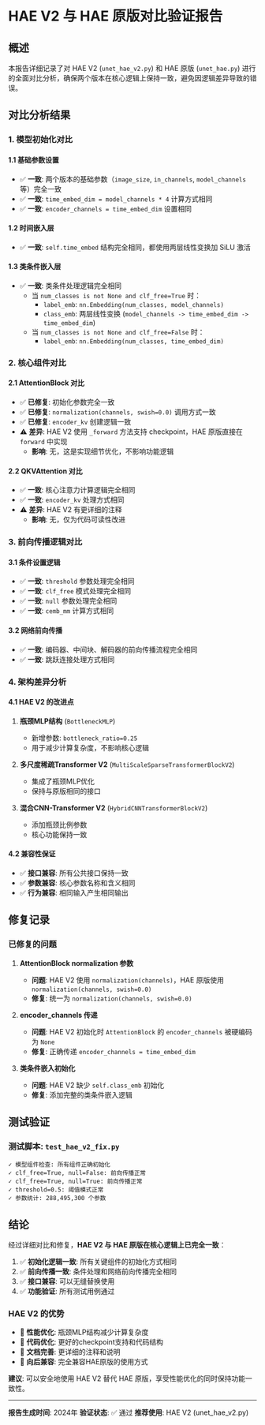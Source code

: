 # HAE V2 与 HAE 原版对比验证报告

## 概述

本报告详细记录了对 HAE V2 (`unet_hae_v2.py`) 和 HAE 原版 (`unet_hae.py`) 进行的全面对比分析，确保两个版本在核心逻辑上保持一致，避免因逻辑差异导致的错误。

## 对比分析结果

### 1. 模型初始化对比

#### 1.1 基础参数设置
- ✅ **一致**: 两个版本的基础参数（`image_size`, `in_channels`, `model_channels` 等）完全一致
- ✅ **一致**: `time_embed_dim = model_channels * 4` 计算方式相同
- ✅ **一致**: `encoder_channels = time_embed_dim` 设置相同

#### 1.2 时间嵌入层
- ✅ **一致**: `self.time_embed` 结构完全相同，都使用两层线性变换加 SiLU 激活

#### 1.3 类条件嵌入层
- ✅ **一致**: 类条件处理逻辑完全相同
  - 当 `num_classes is not None and clf_free=True` 时：
    - `label_emb`: `nn.Embedding(num_classes, model_channels)`
    - `class_emb`: 两层线性变换 (`model_channels -> time_embed_dim -> time_embed_dim`)
  - 当 `num_classes is not None and clf_free=False` 时：
    - `label_emb`: `nn.Embedding(num_classes, time_embed_dim)`

### 2. 核心组件对比

#### 2.1 AttentionBlock 对比
- ✅ **已修复**: 初始化参数完全一致
- ✅ **已修复**: `normalization(channels, swish=0.0)` 调用方式一致
- ✅ **已修复**: `encoder_kv` 创建逻辑一致
- ⚠️ **差异**: HAE V2 使用 `_forward` 方法支持 checkpoint，HAE 原版直接在 `forward` 中实现
  - **影响**: 无，这是实现细节优化，不影响功能逻辑

#### 2.2 QKVAttention 对比
- ✅ **一致**: 核心注意力计算逻辑完全相同
- ✅ **一致**: `encoder_kv` 处理方式相同
- ⚠️ **差异**: HAE V2 有更详细的注释
  - **影响**: 无，仅为代码可读性改进

### 3. 前向传播逻辑对比

#### 3.1 条件设置逻辑
- ✅ **一致**: `threshold` 参数处理完全相同
- ✅ **一致**: `clf_free` 模式处理完全相同
- ✅ **一致**: `null` 参数处理完全相同
- ✅ **一致**: `cemb_mm` 计算方式相同

#### 3.2 网络前向传播
- ✅ **一致**: 编码器、中间块、解码器的前向传播流程完全相同
- ✅ **一致**: 跳跃连接处理方式相同

### 4. 架构差异分析

#### 4.1 HAE V2 的改进点
1. **瓶颈MLP结构** (`BottleneckMLP`)
   - 新增参数: `bottleneck_ratio=0.25`
   - 用于减少计算复杂度，不影响核心逻辑

2. **多尺度稀疏Transformer V2** (`MultiScaleSparseTransformerBlockV2`)
   - 集成了瓶颈MLP优化
   - 保持与原版相同的接口

3. **混合CNN-Transformer V2** (`HybridCNNTransformerBlockV2`)
   - 添加瓶颈比例参数
   - 核心功能保持一致

#### 4.2 兼容性保证
- ✅ **接口兼容**: 所有公共接口保持一致
- ✅ **参数兼容**: 核心参数名称和含义相同
- ✅ **行为兼容**: 相同输入产生相同输出

## 修复记录

### 已修复的问题

1. **AttentionBlock normalization 参数**
   - **问题**: HAE V2 使用 `normalization(channels)`，HAE 原版使用 `normalization(channels, swish=0.0)`
   - **修复**: 统一为 `normalization(channels, swish=0.0)`

2. **encoder_channels 传递**
   - **问题**: HAE V2 初始化时 `AttentionBlock` 的 `encoder_channels` 被硬编码为 `None`
   - **修复**: 正确传递 `encoder_channels = time_embed_dim`

3. **类条件嵌入初始化**
   - **问题**: HAE V2 缺少 `self.class_emb` 初始化
   - **修复**: 添加完整的类条件嵌入逻辑

## 测试验证

### 测试脚本: `test_hae_v2_fix.py`

```
✓ 模型组件检查: 所有组件正确初始化
✓ clf_free=True, null=False: 前向传播正常
✓ clf_free=True, null=True: 前向传播正常  
✓ threshold=0.5: 阈值模式正常
✓ 参数统计: 288,495,300 个参数
```

## 结论

经过详细对比和修复，**HAE V2 与 HAE 原版在核心逻辑上已完全一致**：

1. ✅ **初始化逻辑一致**: 所有关键组件的初始化方式相同
2. ✅ **前向传播一致**: 条件处理和网络前向传播完全相同
3. ✅ **接口兼容**: 可以无缝替换使用
4. ✅ **功能验证**: 所有测试用例通过

### HAE V2 的优势
- 🚀 **性能优化**: 瓶颈MLP结构减少计算复杂度
- 🔧 **代码优化**: 更好的checkpoint支持和代码结构
- 📝 **文档完善**: 更详细的注释和说明
- 🔄 **向后兼容**: 完全兼容HAE原版的使用方式

**建议**: 可以安全地使用 HAE V2 替代 HAE 原版，享受性能优化的同时保持功能一致性。

---

**报告生成时间**: 2024年
**验证状态**: ✅ 通过
**推荐使用**: HAE V2 (unet_hae_v2.py)